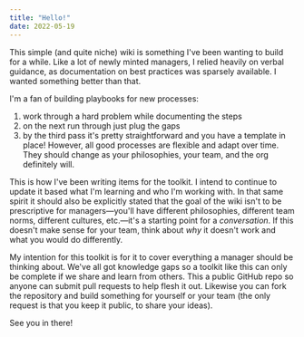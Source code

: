 ```yaml
---
title: "Hello!"
date: 2022-05-19
---
```


This simple (and quite niche) wiki is something I've been wanting to build for a while. 
Like a lot of newly minted managers, I relied heavily on verbal guidance, as documentation on best practices was sparsely available. I wanted something better than that.

I'm a fan of building playbooks for new processes:
1. work through a hard problem while documenting the steps
2. on the next run through just plug the gaps
3. by the third pass it's pretty straightforward and you have a template in place!
However, all good processes are flexible and adapt over time. They should change as your philosophies, your team, and the org definitely will. 

This is how I've been writing items for the toolkit. I intend to continue to update it based what I'm learning and who I'm working with. In that same spirit it should also be explicitly stated that the goal of the wiki isn't to be prescriptive for managers—you'll have different philosophies, different team norms, different cultures, etc.—it's a starting point for a *conversation*. If this doesn't make sense for your team, think about *why* it doesn't work and what you would do differently.

My intention for this toolkit is for it to cover everything a manager should be thinking about. We've all got knowledge gaps so a toolkit like this can only be complete if we share and learn from others. This a public GitHub repo so anyone can submit pull requests to help flesh it out. Likewise you can fork the repository and build something for yourself or your team (the only request is that you keep it public, to share your ideas).

See you in there!